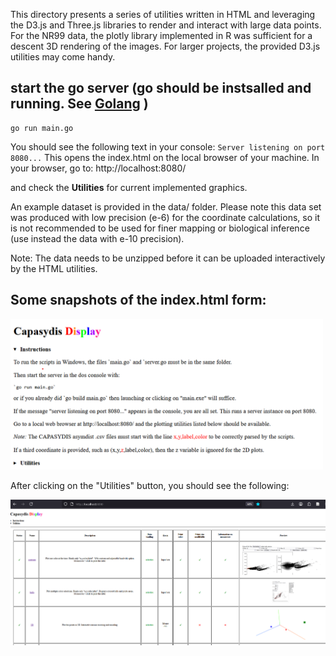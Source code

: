 This directory presents a series of utilities written in HTML and leveraging the D3.js and Three.js libraries to render and interact with large data points. For the NR99 data, the plotly library implemented in R was sufficient for a descent 3D rendering of the images. For larger projects, the provided D3.js utilities may come handy.


## start the go server (go should be instsalled and running. See [Golang](https://github.com/RametteLab/CAPASYDIS/tree/main/Golang) )
```
go run main.go
```

You should see the following text in your console: `Server listening on port 8080...`
This opens the index.html on the local browser of your machine.
In your browser, go to: 
http://localhost:8080/

and check the **Utilities** for current implemented graphics.


An example dataset is provided in the data/ folder.
Please note this data set was produced with low precision (e-6) for the coordinate calculations, so it is not recommended to be used for finer mapping or biological inference (use instead the data with e-10 precision).

Note: The data needs to be unzipped before it can be uploaded interactively by the HTML utilities.

## Some snapshots of the index.html form:

[<img alt="alt_text" width="500px" src="localhost.png" />]()

After clicking on the "Utilities" button, you should see the following:

[<img alt="alt_text" width="700px" src="utilities.png" />]()